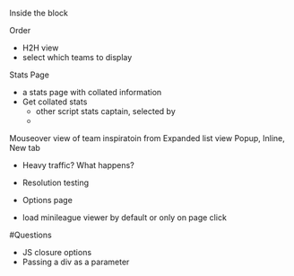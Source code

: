 Inside the block
  <!-- - Fix transfer list link -->
  <!-- - Include transfer list view -->
  <!-- - Current Gameweek points -->
  <!-- Added overall points in the box -->

Order
<!-- - Ranking order -->
<!-- - Gameweek order -->
- H2H view
- select which teams to display

<!-- More teams
  - test with more than 50 teams
  - Next page to take to the next level
 -->


Stats Page
  - a stats page with collated information
  - Get collated stats
    - other script stats captain, selected by
    - 

Mouseover view of team
inspiratoin from Expanded list view
Popup, Inline, New tab

- Heavy traffic? What happens?
- Resolution testing

- Options page
 - load minileague viewer by default or only on page click



#Questions
- JS closure options
- Passing a div as a parameter